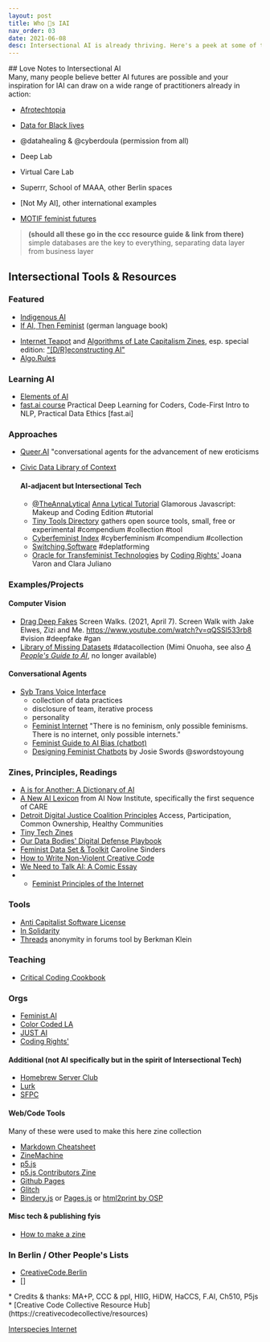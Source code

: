 ```yaml
---
layout: post
title: Who 💜s IAI
nav_order: 03
date: 2021-06-08
desc: Intersectional AI is already thriving. Here's a peek at some of the badass folks making it happen!
---
```


<!-- need to redistribute, change order, decide which to feature, describe, guest discussion -->

<!-- is the love note zine a list that refers out to the code resource hub instead? -->

<main class="zine">
<section class="zine-page page-1" markdown="1">
## Love Notes to Intersectional AI

</section>
<section class="zine-page page-2" markdown="1">
Many, many people believe better AI futures are possible and your inspiration for IAI can draw on a wide range of practitioners already in action:  

* [Afrotechtopia](https://www.afrotectopia.org/)
* [Data for Black lives](https://d4bl.org/)
* @datahealing & @cyberdoula (permission from all)
* Deep Lab
* Virtual Care Lab
* Superrr, School of MAAA, other Berlin spaces
* [Not My AI], other international examples

* [MOTIF feminist futures](https://feministfutures.net/)

</section>
<section class="zine-page page-3" markdown="1">



>**(should all these go in the ccc resource guide & link from there)**
>simple databases are the key to everything, separating data layer from business layer



</section>
<section class="zine-page page-4" markdown="1">

## Intersectional Tools & Resources 
### Featured
* [Indigenous AI](https://www.indigenous-ai.net/)
* [If AI, Then Feminist](https://netzforma.org/publikation-wenn-ki-dann-feministisch-impulse-aus-wissenschaft-und-aktivismus) (german language book)
- [Internet Teapot](https://internetteapot.com/) and [Algorithms of Late Capitalism Zines](https://algorithmsoflatecapitalism.tumblr.com/zines), esp. special edition: ["\[D/R\]econstructing AI"](https://href.li/?https://firebasestorage.googleapis.com/v0/b/internet-teapot.appspot.com/o/ALC%20-%20Dreams%20of%20Visionary%20Fiction.pdf?alt=media&token=4c3a9d31-922d-4dbe-9c6f-42fbd69fe312)
- [Algo.Rules](https://algorules.org/en/home)

### Learning AI
- [Elements of AI](https://course.elementsofai.com/)
- [fast.ai course](https://course.fast.ai/videos/?lesson=1) Practical Deep Learning for Coders, Code-First Intro to NLP, Practical Data Ethics [fast.ai]

### Approaches
* [Queer.AI](https://queer.ai/) "conversational agents for the advancement of new eroticisms
* [Civic Data Library of Context](https://www.civicdatalibrary.org/)

    #### AI-adjacent but Intersectional Tech
    * [@TheAnnaLytical](http://instagram.com/theannalytical) [Anna Lytical Tutorial](https://youtu.be/SpzN47A7gqg) Glamorous Javascript: Makeup and Coding Edition #tutorial
    * [Tiny Tools Directory](https://tinytools.directory/) gathers open source tools, small, free or experimental #compendium #collection #tool
    * [Cyberfeminist Index](https://cyberfeminismindex.com/) #cyberfeminism #compendium #collection
    * [Switching.Software](https://switching.software/list/all-in-one-services/) #deplatforming
    * [Oracle for Transfeminist Technologies](https://www.transfeministech.codingrights.org/) by [Coding Rights'](http://codingrights.org/) Joana Varon and Clara Juliano
    


### Examples/Projects
#### Computer Vision
* [Drag Deep Fakes](https://www.youtube.com/watch?v=qQSSl533rb8) Screen Walks. (2021, April 7). Screen Walk with Jake Elwes, Zizi and Me. https://www.youtube.com/watch?v=qQSSl533rb8 #vision #deepfake #gan
* [Library of Missing Datasets](https://github.com/MimiOnuoha/missing-datasets) #datacollection (Mimi Onuoha, see also [*A People's Guide to AI*](https://mimionuoha.com/a-peoples-guide-to-ai), no longer available)

#### Conversational Agents
* [Syb Trans Voice Interface](http://syb.feministchatbot.com/)
  * collection of data practices
  * disclosure of team, iterative process
  * personality
  * [Feminist Internet](https://www.feministinternet.com/) "There is no feminism, only possible feminisms. There is no internet, only possible internets."
  * [Feminist Guide to AI Bias (chatbot)](http://about.f-xa.co/2/)
  * [Designing Feminist Chatbots](https://drive.google.com/file/d/0B036SlUSi-z4UkkzYUVGTGdocXc/view?resourcekey=0-DS-Lj4uCk2VHf1cuogGNfg) by Josie Swords @swordstoyoung

### Zines, Principles, Readings
* [A is for Another: A Dictionary of AI](https://aisforanother.net/pages/site.html)
* [A New AI Lexicon](https://medium.com/a-new-ai-lexicon/) from AI Now Institute, specifically the first sequence of CARE
* [Detroit Digital Justice Coalition Principles](http://detroitdjc.org/principles/) Access, Participation, Common Ownership, Healthy Communities
* [Tiny Tech Zines](https://tinytechzines.org/)
* [Our Data Bodies' Digital Defense Playbook](https://www.odbproject.org/tools/)
* [Feminist Data Set & Toolkit](https://carolinesinders.com/feminist-data-set/) Caroline Sinders
* [How to Write Non-Violent Creative Code](https://contributors-zine.p5js.org/#reflection-olivia-mckayla-ross)
* [We Need to Talk AI: A Comic Essay](https://weneedtotalk.ai/)
* * [Feminist Principles of the Internet](https://feministinternet.org/)

### Tools
* [Anti Capitalist Software License](https://anticapitalist.software/)
* [In Solidarity](https://github.com/marketplace/in-solidarity)
* [Threads](https://cyber.harvard.edu/projects/threads) anonymity in forums tool by Berkman Klein

### Teaching
* [Critical Coding Cookbook](https://parsonsdt.github.io/critical-coding-cookbook/)

### Orgs
* [Feminist.AI](https://feminist.ai)
* [Color Coded LA](https://colorcoded.la)
* [JUST AI](https://www.adalovelaceinstitute.org/just-ai/)
* [Coding Rights'](http://codingrights.org/)

#### Additional (not AI specifically but in the spirit of Intersectional Tech)
* [Homebrew Server Club](https://homebrewserver.club/)
* [Lurk](https://lurk.org/)
* [SFPC](https://sfpc.io/)

#### Web/Code Tools
Many of these were used to make this here zine collection
* [Markdown Cheatsheet](https://devhints.io/markdown)
* [ZineMachine](https://zine-machine.glitch.me/)
* [p5.js]()
* [p5.js Contributors Zine](https://contributors-zine.p5js.org/#read)
* [Github Pages]()
* [Glitch]()
* [Bindery.js]() or [Pages.js]() or [html2print by OSP](http://osp.kitchen/tools/html2print/)

#### Misc tech & publishing fyis
* [How to make a zine](https://thecreativeindependent.com/guides/how-to-make-a-zine/)
<!-- * [exercise exactly 4 min per day](https://substack.net/zine/exercise-exactly-4-minutes-per-day.html) visual example -->
  
</section>

<section class="zine-page page-5" markdown="1">

### In Berlin / Other People's Lists
* [CreativeCode.Berlin](https://github.com/CreativeCodeBerlin/creative-coding-minilist)
* []

</section>

<section class="zine-page page-6" markdown="1">
</section>

<section class="zine-page page-7" markdown="1">
</section>

<section class="zine-page page-8" markdown="1">
* Credits & thanks: MA+P, CCC & ppl, HIIG, HiDW, HaCCS, F.AI, Ch510, P5js
* [Creative Code Collective Resource Hub](https://creativecodecollective/resources)
</section>
</main>

[Interspecies Internet](https://www.interspecies.io/about)